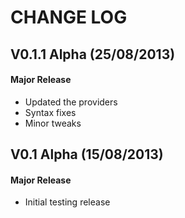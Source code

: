 CHANGE LOG
==========


## V0.1.1 Alpha (25/08/2013)
#### Major Release

* Updated the providers
* Syntax fixes
* Minor tweaks


## V0.1 Alpha (15/08/2013)
#### Major Release

* Initial testing release
